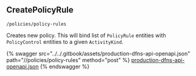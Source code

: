 
## CreatePolicyRule
`/policies/policy-rules`

Creates new policy. This will bind list of `PolicyRule` entities with `PolicyControl` entities to a given `ActivityKind`.

{% swagger src="../../.gitbook/assets/production-dfns-api-openapi.json" path="//policies/policy-rules" method="post" %}
[production-dfns-api-openapi.json](../../.gitbook/assets/production-dfns-api-openapi.json)
{% endswagger %}
